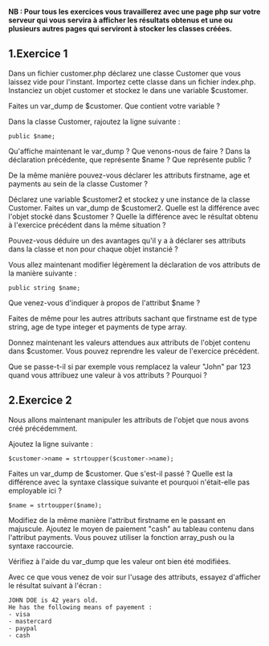 **NB : Pour tous les exercices vous travaillerez avec une page php sur votre serveur qui vous servira à afficher les résultats obtenus et une ou plusieurs autres pages qui serviront à stocker les classes créées.**

## 1\.Exercice 1
Dans un fichier customer.php déclarez une classe Customer que vous laissez vide pour l'instant. Importez cette classe dans un fichier index.php. Instanciez un objet customer et stockez le dans une variable $customer.

Faites un var_dump de $customer. Que contient votre variable ?

Dans la classe Customer, rajoutez la ligne suivante :
```
public $name;
```
Qu'affiche maintenant le var_dump ? Que venons-nous de faire ?
Dans la déclaration précédente, que représente $name ? Que représente public ?

De la même manière pouvez-vous déclarer les attributs firstname, age et payments au sein de la classe Customer ?

Déclarez une variable $customer2 et stockez y une instance de la classe Customer.
Faites un var_dump de $customer2. Quelle est la différence avec l'objet stocké dans $customer ? Quelle la différence avec le résultat obtenu à l'exercice précédent dans la même situation ?

Pouvez-vous déduire un des avantages qu'il y a à déclarer ses attributs dans la classe et non pour chaque objet instancié ?

Vous allez maintenant modifier légèrement la déclaration de vos attributs de la manière suivante :
```
public string $name;
```
Que venez-vous d'indiquer à propos de l'attribut $name ?

Faites de même pour les autres attributs sachant que firstname est de type string, age de type integer et payments de type array.

Donnez maintenant les valeurs attendues aux attributs de l'objet contenu dans $customer. Vous pouvez reprendre les valeur de l'exercice précédent.

Que se passe-t-il si par exemple vous remplacez la valeur "John" par 123 quand vous attribuez une valeur à vos attributs ? Pourquoi ?

## 2\.Exercice 2
Nous allons maintenant manipuler les attributs de l'objet que nous avons créé précédemment.

Ajoutez la ligne suivante :
```
$customer->name = strtoupper($customer->name);
```
Faites un var_dump de $customer. Que s'est-il passé ? Quelle est la différence avec la syntaxe classique suivante et pourquoi n'était-elle pas employable ici ?
```
$name = strtoupper($name);
```
Modifiez de la même manière l'attribut firstname en le passant en majuscule.
Ajoutez le moyen de paiement "cash" au tableau contenu dans l'attribut payments. Vous pouvez utiliser la fonction array_push ou la syntaxe raccourcie.

Vérifiez à l'aide du var_dump que les valeur ont bien été modifiées.

Avec ce que vous venez de voir sur l'usage des attributs, essayez d'afficher le résultat suivant à l'écran :
```
JOHN DOE is 42 years old.
He has the following means of payement :
- visa
- mastercard
- paypal
- cash
```
